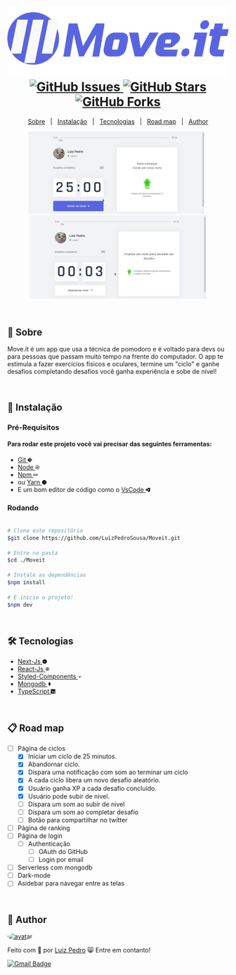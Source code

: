 <h1 align="center">
  <img src=".github/Images/logo.svg" alt="logo"/>
  <br>
  <a href="https://github.com/LuizPedroSousa/Moveit/issues">
    <img src="https://img.shields.io/github/issues/LuizPedroSousa/Moveit?color=5965E0&style=for-the-badge" alt="GitHub Issues"/>
  </a>
  <a href="https://github.com/LuizPedroSousa/Moveit/stargazers">
    <img src="https://img.shields.io/github/stars/LuizPedroSousa/Moveit?color=5965E0&style=for-the-badge" alt="GitHub Stars"/>
  </a>
  <a href="https://github.com/LuizPedroSousa/Moveit/network">
    <img src="https://img.shields.io/github/forks/LuizPedroSousa/Moveit?color=5965E0&style=for-the-badge" alt="GitHub Forks"/>
  </a>
</h1>

<p align="center">
  <a href="#page_facing_up-sobre">Sobre</a>&nbsp;&nbsp;&nbsp;|&nbsp;&nbsp;&nbsp;<a href="#closed_book-instalação">Instalação</a>&nbsp;&nbsp;&nbsp;|&nbsp;&nbsp;&nbsp;<a href="#-tecnologias">Tecnologias</a>&nbsp;&nbsp;&nbsp;|&nbsp;&nbsp;&nbsp;<a href="#clipboard-road-map">Road map</a>&nbsp;&nbsp;&nbsp;|&nbsp;&nbsp;&nbsp;<a href="#man-author">Author</a>
</p>

<p align="center">
  <img src=".github/Gifs/start-countdown.gif" width="400" alt="coutdown"/>
  &nbsp;
  <img src=".github/Gifs/recive-challenge.gif" width="400"alt="recive-challenge"/>
</p>
<br/>

## :page_facing_up: Sobre

Move.it é um app que usa a técnica de pomodoro e é voltado para devs ou para pessoas que passam muito tempo na frente do computador. O app te estimula a fazer exercícios físicos e oculares, termine um "ciclo" e ganhe desafios completando desafios você ganha experiência e sobe de nível!

<br/>

## :closed_book: Instalação

### Pré-Requisitos

#### Para rodar este projeto você vai precisar das seguintes ferramentas:

- <a href="https://git-scm.com/downloads">
    Git <img src=".github/Images/git.svg" width="10"  alt="Git"/>
  </a>
- <a href="https://nodejs.org/pt-br/">
    Node <img src=".github/Images/node-js.svg" width="10" alt="Git"/>
  </a>
- <a href="https://www.npmjs.com/">Npm <img src=".github/Images/npm.svg" width="10" alt="Npm"/></a>
- ou <a href="https://yarnpkg.com/getting-started/install">Yarn <img src=".github/Images/yarn.svg" width="10" alt="Yarn"/></a>
- E um bom editor de código como o
  <a href="https://code.visualstudio.com/">
  VsCode <img src=".github/Images/visualstudiocode.svg" alt="vscode" width="10"/>
  </a>

### Rodando

```bash

# Clone este repositório
$git clone https://github.com/LuizPedroSousa/Moveit.git

# Entre na pasta
$cd ./Moveit

# Instale as dependências
$npm install

# E inicie o projeto!
$npm dev

```

<br/>

## 🛠 Tecnologias

- <a href="https://nextjs.org/">
  Next-Js <img width="10" src=".github/Images/next-js.svg"/>
  </a>

- <a href="https://reactjs.org/">
  React-Js <img width="10" src=".github/Images/react.svg"/>
  </a>

- <a href="https://styled-components.com/">
  Styled-Components <img width="10" src=".github/Images/styled-components.svg"/>
  </a>

- <a href="https://www.mongodb.com/">
  Mongodb <img width="10" src=".github/Images/mongodb.svg"/>
  </a>

- <a href="https://www.typescriptlang.org/">
  TypeScript <img width="10" src=".github/Images/typescript.svg"/>
  </a>

<br/>

## :clipboard: Road map

- [ ] Página de ciclos
  - [x] Iniciar um ciclo de 25 minutos.
  - [x] Abandornar ciclo.
  - [x] Dispara uma notificação com som ao terminar um ciclo
  - [x] A cada ciclo libera um novo desafio aleatório.
  - [x] Usuário ganha XP a cada desafio concluído.
  - [x] Usuário pode subir de nível.
  - [ ] Dispara um som ao subir de nivel
  - [ ] Dispara um som ao completar desafio
  - [ ] Botão para compartilhar no twitter
- [ ] Página de ranking
- [ ] Página de login
  - [ ] Authenticação
    - [ ] OAuth do GitHub
    - [ ] Login por email
- [ ] Serverless com mongodb
- [ ] Dark-mode
- [ ] Asidebar para navegar entre as telas

<br/>

## :man: Author

<a href="https://github.com/LuizPedroSousa">
  <img src="https://avatars.githubusercontent.com/u/62396753?s=460&u=2b00598abce2cd6c536d26c2ee8f45b6de332527&v=4" alt ="avatar" style="border-radius: 50%;" width="100px">
  <br/>
</a>
<p>Feito com 💜 por <a href="https://github.com/LuizPedroSousa">Luiz Pedro</a> 😸 Entre em contanto!</p>

[![Gmail Badge](https://img.shields.io/badge/-luizpedrosousa64@gmail.com-5965E0?style=flat-square&logo=Gmail&logoColor=white&link=mailto:luizpedrosousa64@gmail.com)](mailto:luizpedrosousa64@gmail.com)
